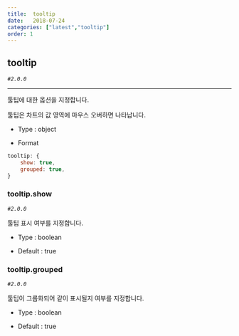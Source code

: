 ```yaml
---
title:  tooltip
date:   2018-07-24
categories: ["latest","tooltip"]
order: 1
---
```


## tooltip

_`#2.0.0`_

---

툴팁에 대한 옵션을 지정합니다.

툴팁은 차트의 값 영역에 마우스 오버하면 나타납니다.

* Type : object

* Format
```javascript
tooltip: {
    show: true,
    grouped: true,
}
```

### tooltip.show

_`#2.0.0`_

툴팁 표시 여부를 지정합니다.

* Type : boolean

* Default : true


### tooltip.grouped

_`#2.0.0`_

툴팁이 그룹화되어 같이 표시될지 여부를 지정합니다.

* Type : boolean

* Default : true
